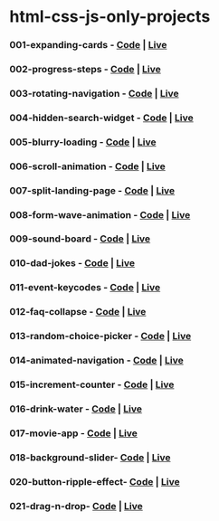 # html-css-js-only-projects

### 001-expanding-cards - [Code](https://github.com/irahuldutta02/html-css-js-only-projects/tree/main/001-expanding-cards/) | [Live](https://irahuldutta02.github.io/html-css-js-only-projects/001-expanding-cards/)

### 002-progress-steps - [Code](https://github.com/irahuldutta02/html-css-js-only-projects/tree/main/002-progress-steps/) | [Live](https://irahuldutta02.github.io/html-css-js-only-projects/002-progress-steps/)

### 003-rotating-navigation - [Code](https://github.com/irahuldutta02/html-css-js-only-projects/tree/main/003-rotating-navigation/) | [Live](https://irahuldutta02.github.io/html-css-js-only-projects/003-rotating-navigation/)

### 004-hidden-search-widget - [Code](https://github.com/irahuldutta02/html-css-js-only-projects/tree/main/004-hidden-search-widget/) | [Live](https://irahuldutta02.github.io/html-css-js-only-projects/004-hidden-search-widget/)

### 005-blurry-loading - [Code](https://github.com/irahuldutta02/html-css-js-only-projects/tree/main/005-blurry-loading/) | [Live](https://irahuldutta02.github.io/html-css-js-only-projects/005-blurry-loading/)

### 006-scroll-animation - [Code](https://github.com/irahuldutta02/html-css-js-only-projects/tree/main/006-scroll-animation/) | [Live](https://irahuldutta02.github.io/html-css-js-only-projects/006-scroll-animation/)

### 007-split-landing-page - [Code](https://github.com/irahuldutta02/html-css-js-only-projects/tree/main/007-split-landing-page/) | [Live](https://irahuldutta02.github.io/html-css-js-only-projects/007-split-landing-page/)

### 008-form-wave-animation - [Code](https://github.com/irahuldutta02/html-css-js-only-projects/tree/main/008-form-wave-animation/) | [Live](https://irahuldutta02.github.io/html-css-js-only-projects/008-form-wave-animation/)

### 009-sound-board - [Code](https://github.com/irahuldutta02/html-css-js-only-projects/tree/main/009-sound-board/) | [Live](https://irahuldutta02.github.io/html-css-js-only-projects/009-sound-board/)

### 010-dad-jokes - [Code](https://github.com/irahuldutta02/html-css-js-only-projects/tree/main/010-dad-jokes/) | [Live](https://irahuldutta02.github.io/html-css-js-only-projects/010-dad-jokes/)

### 011-event-keycodes - [Code](https://github.com/irahuldutta02/html-css-js-only-projects/tree/main/011-event-keycodes/) | [Live](https://irahuldutta02.github.io/html-css-js-only-projects/011-event-keycodes/)

### 012-faq-collapse - [Code](https://github.com/irahuldutta02/html-css-js-only-projects/tree/main/012-faq-collapse/) | [Live](https://irahuldutta02.github.io/html-css-js-only-projects/012-faq-collapse/)

### 013-random-choice-picker - [Code](https://github.com/irahuldutta02/html-css-js-only-projects/tree/main/013-random-choice-picker/) | [Live](https://irahuldutta02.github.io/html-css-js-only-projects/013-random-choice-picker/)

### 014-animated-navigation - [Code](https://github.com/irahuldutta02/html-css-js-only-projects/tree/main/014-animated-navigation/) | [Live](https://irahuldutta02.github.io/html-css-js-only-projects/014-animated-navigation/)

### 015-increment-counter - [Code](https://github.com/irahuldutta02/html-css-js-only-projects/tree/main/015-increment-counter/) | [Live](https://irahuldutta02.github.io/html-css-js-only-projects/015-increment-counter/)

### 016-drink-water - [Code](https://github.com/irahuldutta02/html-css-js-only-projects/tree/main/016-drink-water/) | [Live](https://irahuldutta02.github.io/html-css-js-only-projects/016-drink-water/)

### 017-movie-app - [Code](https://github.com/irahuldutta02/html-css-js-only-projects/tree/main/017-movie-app/) | [Live](https://irahuldutta02.github.io/html-css-js-only-projects/017-movie-app/)

### 018-background-slider- [Code](https://github.com/irahuldutta02/html-css-js-only-projects/tree/main/018-background-slider/) | [Live](https://irahuldutta02.github.io/html-css-js-only-projects/018-background-slider/)

### 020-button-ripple-effect- [Code](https://github.com/irahuldutta02/html-css-js-only-projects/tree/main/020-button-ripple-effect/) | [Live](https://irahuldutta02.github.io/html-css-js-only-projects/020-button-ripple-effect/)

### 021-drag-n-drop- [Code](https://github.com/irahuldutta02/html-css-js-only-projects/tree/main/021-drag-n-drop/) | [Live](https://irahuldutta02.github.io/html-css-js-only-projects/021-drag-n-drop/)